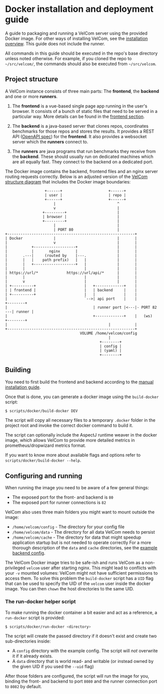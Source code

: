 # Docker installation and deployment guide

A guide to packaging and running a VelCom server using the provided Docker
image. For other ways of installing VelCom, see the [installation
overview](install.md). This guide does not include the runner.

All commands in this guide should be executed in the repo's base directory
unless noted otherwise. For example, if you cloned the repo to `~/src/velcom/`,
the commands should also be executed from `~/src/velcom`.

## Project structure

A VelCom instance consists of three main parts: The **frontend**, the
**backend** and one or more **runners**.

1. The **frontend** is a vue-based single page app running in the user's
   browser. It consists of a bunch of static files that need to be served in a
   particular way. More details can be found in the [frontend
   section](#Frontend).

2. The **backend** is a java-based server that clones repos, coordinates
   benchmarks for those repos and stores the results. It provides a REST API
   ([OpenAPI spec](public-api/public-api.v2.yaml)) for the **frontend**. It also
   provides a websocket server which the **runners** connect to.

3. The **runners** are java programs that run benchmarks they receive from the
   **backend**. These should usually run on dedicated machines which are all
   equally fast. They connect to the backend on a dedicated port.

The Docker image contains the backend, frontend files and an nginx server
routing requests correctly. Below is an adjusted version of the [VelCom
structure diagram](installation_manual.md#project-structure) that includes the
Docker image boundaries:

```
                  +------+                     +------+
                  | user |                     | repo |
                  +------+                     +------+
                      |                            ^
                      v                            |
                 +---------+                       |
                 | browser |                       |
                 +---------+                       |
                      |                            |
                      | PORT 80                    |
+----------------------------------------------------------+
| Docker              |                            |       |
|                     v                            |       |
|           +-------------------+                  |       |
|           |       nginx       |                  |       |
|       .---|     (routed by    |---.              |       |
|       |   |    path prefix)   |   |              |       |
|       |   +-------------------+   |              |       |
|       |                           |              |       |
| https://url/*             https://url/api/*      |       |
|       |                           |              |       |
|       v                           |              |       |
| +----------+                      |   +-------------+    |
| | frontend |                      |   | backend     |    |
| +----------+                      |   |             |    |
|                                   `-->| api port    |    |             +--------+
|                                       | runner port |<---|- PORT 82 ---| runner |
|                                       +-------------+    |   (ws)      +--------+
|                                              |           |
+----------------------------------------------------------+
                                  VOLUME /home/velcom/config
                                               |
                                           +--------+
                                           | config |
                                           | (yaml) |
                                           +--------+
```

## Building

You need to first build the frontend and backend according to the [manual
installation guide](install_manual.md).

Once that is done, you can generate a docker image using the `build-docker` script:

```bash
$ scripts/docker/build-docker DEV
```

The script will copy all necessary files to a temporary `.docker` folder in the
project root and invoke the correct docker command to build it.

The script can optionally include the AspectJ runtime weaver in the docker
image, which allows VelCom to provide more detailed metrics in
prometheus/dropwizard metrics format.

If you want to know more about available flags and options refer to
`scripts/docker/build-docker --help`.

## Configuring and running

When running the image you need to be aware of a few general things:
- The exposed port for the front- and backend is `80`
- The exposed port for runner connections is `82`

VelCom also uses three main folders you might want to mount outside the image:
- `/home/velcom/config` - The directory for your config file
- `/home/velcom/data` - The directory for all data VelCom needs to persist
- `/home/velcom/cache` - The directory for data that might speedup application
  startup but is not needed to operate correctly
For a more thorough description of the `data` and `cache` directories, see the
[example backend
config](../backend/backend/src/main/resources/example_config.yml).

The VelCom Docker image tries to be safe-ish and runs VelCom as a non-privileged
`velcom` user after starting nginx. This might lead to conflicts with your `-v`
mounted volumes: VelCom might not have sufficient permissions to access them. To
solve this problem the `build-docker` script has a `UID` flag that can be used
to specify the UID of the `velcom` user inside the docker image. You can then
`chown` the host directories to the same UID.

### The run-docker helper script

To make running the docker container a bit easier and act as a reference, a
`run-docker` script is provided:

```bash
$ scripts/docker/run-docker <directory>
```

The script will create the passed directory if it doesn't exist and create two
sub-directories inside:
- A `config` directory with the example config. The script will *not* overwrite
  it if it already exists.
- A `data` directory that is world read- and writable (or instead owned by the
  given UID if you used the `--uid` flag)

After those folders are configured, the script will run the image for you,
binding the front- and backend to port `8080` and the runner connection port to
`8082` by default.
